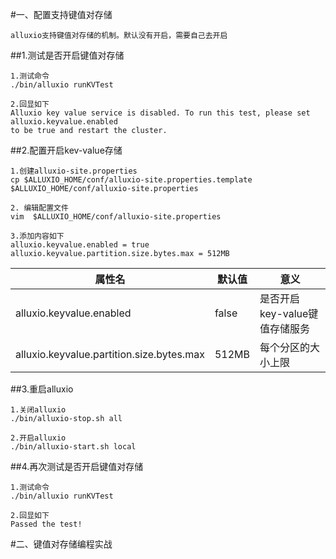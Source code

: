 #一、配置支持键值对存储
```
alluxio支持键值对存储的机制。默认没有开启，需要自己去开启
```

##1.测试是否开启键值对存储
```
1.测试命令
./bin/alluxio runKVTest

2.回显如下
Alluxio key value service is disabled. To run this test, please set alluxio.keyvalue.enabled
to be true and restart the cluster.
```
##2.配置开启kev-value存储
```
1.创建alluxio-site.properties
cp $ALLUXIO_HOME/conf/alluxio-site.properties.template $ALLUXIO_HOME/conf/alluxio-site.properties

2. 编辑配置文件
vim  $ALLUXIO_HOME/conf/alluxio-site.properties

3.添加内容如下
alluxio.keyvalue.enabled = true
alluxio.keyvalue.partition.size.bytes.max = 512MB
```
| 属性名 |默认值 |意义|
|---|---|---|
|alluxio.keyvalue.enabled |false |是否开启key-value键值存储服务|
|alluxio.keyvalue.partition.size.bytes.max |512MB|每个分区的大小上限|

##3.重启alluxio
```
1.关闭alluxio
./bin/alluxio-stop.sh all

2.开启alluxio
./bin/alluxio-start.sh local
```
##4.再次测试是否开启键值对存储
```
1.测试命令
./bin/alluxio runKVTest

2.回显如下
Passed the test!
```		
		
#二、键值对存储编程实战		



